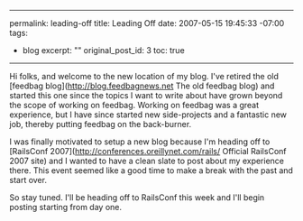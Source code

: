 ----- 
permalink: leading-off
title: Leading Off
date: 2007-05-15 19:45:33 -07:00
tags:
- blog
excerpt: ""
original_post_id: 3
toc: true
-----
Hi folks, and welcome to the new location of my blog. I've retired the old [feedbag blog](http://blog.feedbagnews.net The old feedbag blog) and started this one since the topics I want to write about have grown beyond the scope of working on feedbag. Working on feedbag was a great experience, but I have since started new side-projects and a fantastic new job, thereby putting feedbag on the back-burner.

I was finally motivated to setup a new blog because I'm heading off to [RailsConf 2007](http://conferences.oreillynet.com/rails/ Official RailsConf 2007 site) and I wanted to have a clean slate to post about my experience there. This event seemed like a good time to make a break with the past and start over.

So stay tuned. I'll be heading off to RailsConf this week and I'll begin posting starting from day one.
